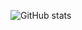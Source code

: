 ![GitHub stats](https://github-readme-stats.vercel.app/api?username=pkhromchenko&count_private=true&theme=codeSTACKr)
